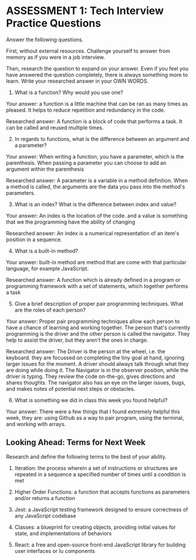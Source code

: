 # ASSESSMENT 1: Tech Interview Practice Questions
Answer the following questions.

First, without external resources. Challenge yourself to answer from memory as if you were in a job interview.

Then, research the question to expand on your answer. Even if you feel you have answered the question completely, there is always something more to learn. Write your researched answer in your OWN WORDS.

1. What is a function? Why would you use one?

  Your answer: a function is a little machine that can be ran as many times as pleased. It helps to reduce repetition and redundancy in the code.

  Researched answer: A function is a block of code that performs a task. It can be called and reused multiple times.



2. In regards to functions, what is the difference between an argument and a parameter?

  Your answer: When writing a function, you have a parameter, which is the parenthesis. When passing a parameter you can choose to add an argument within the parenthesis

  Researched answer: A parameter is a variable in a method definition. When a method is called, the arguments are the data you pass into the method's parameters.



3. What is an index? What is the difference between index and value?

  Your answer: An index is the location of the code. and a value is something that we the programming have the ability of changing

  Researched answer: An index is a numerical representation of an item's position in a sequence.



4. What is a built-in method?

  Your answer: built-in method are method that are come with that particular language, for example JavaScript.

  Researched answer: A function which is already defined in a program or programming framework with a set of statements, which together performs a task



5. Give a brief description of proper pair programming techniques. What are the roles of each person?

  Your answer: Proper pair programming techniques allow each person to have a chance of learning and working together. The person that's currently programming is the driver and the other person is called the navigator. They help to assist the driver, but they aren't the ones in charge.

  Researched answer: The Driver is the person at the wheel, i.e. the keyboard. they are focussed on completing the tiny goal at hand, ignoring larger issues for the moment. A driver should always talk through what they are doing while doing it. The Navigator is in the observer position, while the driver is typing. They review the code on-the-go, gives directions and shares thoughts. The navigator also has an eye on the larger issues, bugs, and makes notes of potential next steps or obstacles.



6. What is something we did in class this week you found helpful?  

  Your answer: There were a few things that I found extremely helpful this week, they are: using Github as a way to pair program, using the terminal, and working with arrays.



## Looking Ahead: Terms for Next Week

Research and define the following terms to the best of your ability.

1. Iteration: the process wherein a set of instructions or structures are repeated in a sequence a specified number of times until a condition is met

2. Higher Order Functions: a function that accepts functions as parameters and/or returns a function

3. Jest: a JavaScript testing framework designed to ensure correctness of any JavaScript codebase

4. Classes: a blueprint for creating objects, providing initial values for state, and implementations of behaviors

5. React: a free and open-source front-end JavaScript library for building user interfaces or Iu components
